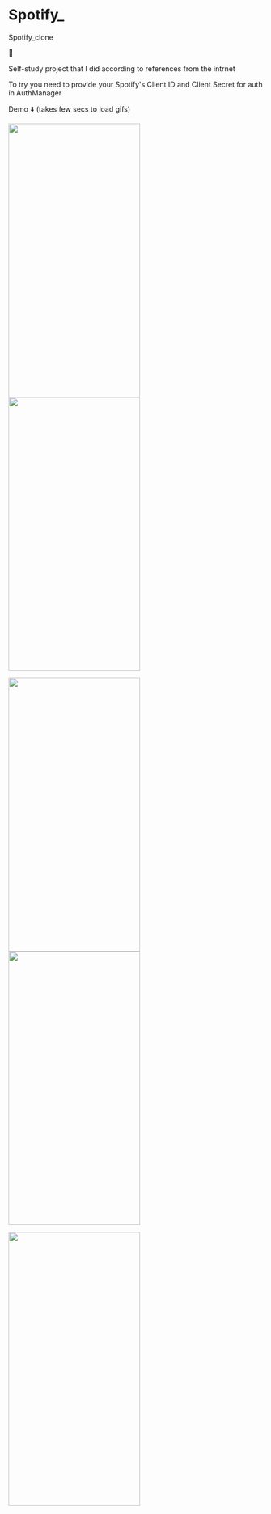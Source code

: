# Spotify_
Spotify_clone

🎵

Self-study project that I did according to references from the intrnet 

To try you need to provide your Spotify's Client ID and Client Secret for auth in AuthManager

Demo ⬇️ (takes few secs to load gifs)


<img src="https://github.com/Nephilim433/Spotify_/blob/main/demo/demo1.gif" width="260" height="541" /> <img src="https://github.com/Nephilim433/Spotify_/blob/main/demo/demo2.gif" width="260" height="541" />


<img src="https://github.com/Nephilim433/Spotify_/blob/main/demo/demo3.gif" width="260" height="541" /> <img src="https://github.com/Nephilim433/Spotify_/blob/main/demo/demo4.gif" width="260" height="541" />


<img src="https://github.com/Nephilim433/Spotify_/blob/main/demo/demo5.gif" width="260" height="541" />
